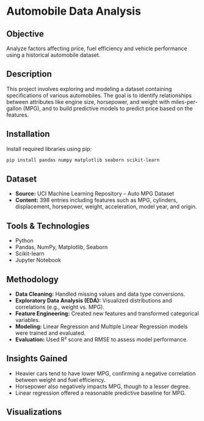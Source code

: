 # Automobile Data Analysis

## Objective
Analyze factors affecting price, fuel efficiency and vehicle performance using a historical automobile dataset.

## Description
This project involves exploring and modeling a dataset containing specifications of various automobiles. The goal is to identify relationships between attributes like engine size, horsepower, and weight with miles-per-gallon (MPG), and to build predictive models to predict price based on the features.

## Installation
Install required libraries using pip:

```bash
pip install pandas numpy matplotlib seaborn scikit-learn
```

## Dataset
- **Source:** UCI Machine Learning Repository – Auto MPG Dataset
- **Content:** 398 entries including features such as MPG, cylinders, displacement, horsepower, weight, acceleration, model year, and origin.

## Tools & Technologies
- Python
- Pandas, NumPy, Matplotlib, Seaborn
- Scikit-learn
- Jupyter Notebook

## Methodology
- **Data Cleaning:** Handled missing values and data type conversions.
- **Exploratory Data Analysis (EDA):** Visualized distributions and correlations (e.g., weight vs. MPG).
- **Feature Engineering:** Created new features and transformed categorical variables.
- **Modeling:** Linear Regression and Multiple Linear Regression models were trained and evaluated.
- **Evaluation:** Used R² score and RMSE to assess model performance.

## Insights Gained
- Heavier cars tend to have lower MPG, confirming a negative correlation between weight and fuel efficiency.
- Horsepower also negatively impacts MPG, though to a lesser degree.
- Linear regression offered a reasonable predictive baseline for MPG.

## Visualizations
